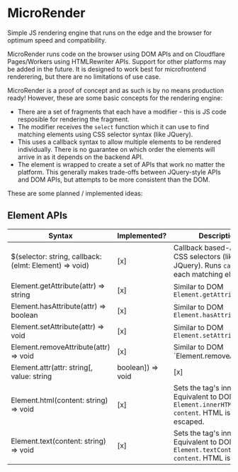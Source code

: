 # MicroRender

Simple JS rendering engine that runs on the edge and the browser for optimum speed and compatibility.

MicroRender runs code on the browser using DOM APIs and on Cloudflare Pages/Workers using HTMLRewriter APIs.
Support for other platforms may be added in the future. It is designed to work best for microfrontend
renderering, but there are no limitations of use case.

MicroRender is a proof of concept and as such is by no means production ready! However, these are some basic
concepts for the rendering engine:

- There are a set of fragments that each have a modifier - this is JS code resposible for rendering the
  fragment. 
- The modifier receives the `select` function which it can use to find matching elements using CSS selector
  syntax (like JQuery).
- This uses a callback syntax to allow multiple elements to be rendered individually. There is no guarantee
  on which order the elements will arrive in as it depends on the backend API.
- The element is wrapped to create a set of APIs that work no matter the platform. This generally makes
  trade-offs between JQuery-style APIs and DOM APIs, but attempts to be more consistent than the DOM.

These are some planned / implemented ideas:

## Element APIs

| Syntax                                                 | Implemented? | Description                                                                                      |
|--------------------------------------------------------|--------------|--------------------------------------------------------------------------------------------------|
| $(selector: string, callback: (elmt: Element) => void)          | [x] | Callback based-API using CSS selectors (like JQuery). Runs `callback` for each matching element. |
| Element.getAttribute(attr) => string                            | [x] | Similar to DOM `Element.getAttribute()`                                                          |
| Element.hasAttribute(attr) => boolean                           | [x] | Similar to DOM `Element.hasAttribute()`                                                          |
| Element.setAttribute(attr) => void                              | [x] | Similar to DOM `Element.setAttribute()`                                                          |
| Element.removeAttribute(attr) => void                           | [x] | Similar to DOM `Element.removeAttribute()                                                        |
| Element.attr(attr: string[, value: string | boolean]) => void   | [x] | Shorthand; similer to JQuery `.attr()`. Calls (get/has/set/remove)Attribute based on arguments.  |
| Element.html(content: string) => void                           | [x] | Sets the tag's inner HTML. Equivalent to DOM `Element.innerHTML = content`. HTML is not escaped. |
| Element.text(content: string) => void                           | [x] | Sets the tag's inner text. Equivalent to DOM `Element.textContent = content`. HTML is escaped.   |